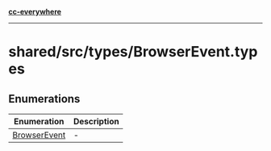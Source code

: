 [**cc-everywhere**](../../../../index.md)

***

# shared/src/types/BrowserEvent.types

## Enumerations

| Enumeration | Description |
| ------ | ------ |
| [BrowserEvent](enumerations/browser-event.md) | - |
